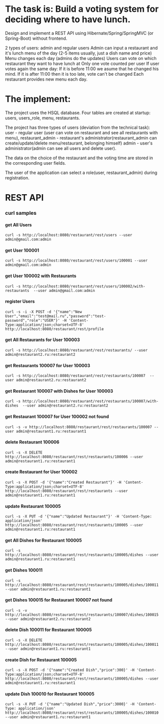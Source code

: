 The task is: Build a voting system for deciding where to have lunch.
====
Design and implement a REST API using Hibernate/Spring/SpringMVC (or Spring-Boot) without frontend.

2 types of users: admin and regular users
Admin can input a restaurant and it's lunch menu of the day (2-5 items usually, just a dish name and price)
Menu changes each day (admins do the updates)
Users can vote on which restaurant they want to have lunch at
Only one vote counted per user
If user votes again the same day:
If it is before 11:00 we asume that he changed his mind.
If it is after 11:00 then it is too late, vote can't be changed
Each restaurant provides new menu each day.

The implement:
===
The project uses the HSQL database. Four tables are created at startup: users, users_role, menu, restaurants.

The project has three types of users (deviation from the technical task):
user - regular user (user can vote on restaurant and see all restaurants with menu),
restaurant_admin - restaurant's administrator(restaurant_admin can create/update/delete menu/restaurant, belonging himself)
admin - user's administrator(admin can see all users and delete user).

The data on the choice of the restaurant and the voting time are stored in the corresponding user fields.

The user of the application can select a role(user, restaurant_admin) during registration.

REST API
==

### curl samples 

#### get All Users
`curl -s http://localhost:8080/restaurant/rest/users --user admin@gmail.com:admin`

#### get User 100001
`curl -s http://localhost:8080/restaurant/rest/users/100001 --user admin@gmail.com:admin`

#### get User 100002 with Restaurants
`curl -s http://localhost:8080/restaurant/rest/users/100002/with-restaurants  --user admin@gmail.com:admin`

#### register Users
`curl -s -i -X POST -d '{"name":"New User","email":"test@mail.ru","password":"test-password","role":"USER"}' -H 'Content-Type:application/json;charset=UTF-8' http://localhost:8080/restaurant/rest/profile`

#### get All Restaurants for User 100003
`curl -s http://localhost:8080/restaurant/rest/restaurants/ --user admin@restaurant2.ru:restaurant2`

#### get Restaurants 100007 for User 100003
`curl -s http://localhost:8080/restaurant/rest/restaurants/100007  --user admin@restaurant2.ru:restaurant2`

#### get Restaurant 100007 with Dishes for User 100003
`curl -s http://localhost:8080/restaurant/rest/restaurants/100007/with-dishes  --user admin@restaurant2.ru:restaurant2`

#### get Restaurant 100007 for User 100002 not found
`curl -s -v http://localhost:8080/restaurant/rest/restaurants/100007 --user admin@restaurant1.ru:restaurant1`

#### delete Restaurant 100006
`curl -s -X DELETE http://localhost:8080/restaurant/rest/restaurants/100006 --user admin@restaurant1.ru:restaurant1`

#### create Restaurant for User 100002
`curl -s -X POST -d '{"name":"Created Restaurant"}' -H 'Content-Type:application/json;charset=UTF-8' http://localhost:8080/restaurant/rest/restaurants --user admin@restaurant1.ru:restaurant1`

#### update Restaurant 100005
`curl -s -X PUT -d '{"name":"Updated Restaurant"}' -H 'Content-Type: application/json' http://localhost:8080/restaurant/rest/restaurants/100005 --user admin@restaurant1.ru:restaurant1`

#### get All Dishes for Restaurant 100005
`curl -s http://localhost:8080/restaurant/rest/restaurants/100005/dishes --user admin@restaurant1.ru:restaurant1`

#### get Dishes 100011
`curl -s http://localhost:8080/restaurant/rest/restaurants/100005/dishes/100011  --user admin@restaurant1.ru:restaurant1`

#### get Dishes 100015 for Restaurant 100007 not found
`curl -s -v http://localhost:8080/restaurant/rest/restaurants/100007/dishes/100015 --user admin@restaurant2.ru:restaurant2`

#### delete Dish 100011 for Restaurant 100005
`curl -s -X DELETE http://localhost:8080/restaurant/rest/restaurants/100005/dishes/100011 --user admin@restaurant1.ru:restaurant1`

#### create Dish for Restaurant 100005
`curl -s -X POST -d '{"name":"Created Dish","price":300}' -H 'Content-Type:application/json;charset=UTF-8' http://localhost:8080/restaurant/rest/restaurants/100005/dishes --user admin@restaurant1.ru:restaurant1`

#### update Dish 100010 for Restaurant 100005
`curl -s -X PUT -d '{"name":"Updated Dish","price":3000}' -H 'Content-Type: application/json' http://localhost:8080/restaurant/rest/restaurants/100005/dishes/100010 --user admin@restaurant1.ru:restaurant1`


